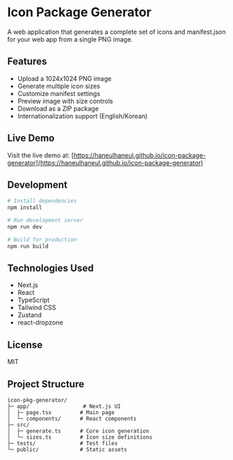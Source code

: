 # Icon Package Generator

A web application that generates a complete set of icons and manifest.json for your web app from a single PNG image.

## Features

- Upload a 1024x1024 PNG image
- Generate multiple icon sizes
- Customize manifest settings
- Preview image with size controls
- Download as a ZIP package
- Internationalization support (English/Korean)

## Live Demo

Visit the live demo at: [https://haneulhaneul.github.io/icon-package-generator](https://haneulhaneul.github.io/icon-package-generator)

## Development

```bash
# Install dependencies
npm install

# Run development server
npm run dev

# Build for production
npm run build
```

## Technologies Used

- Next.js
- React
- TypeScript
- Tailwind CSS
- Zustand
- react-dropzone

## License

MIT

## Project Structure

```
icon-pkg-generator/
├─ app/                 # Next.js UI
│  ├─ page.tsx         # Main page
│  └─ components/      # React components
├─ src/
│  ├─ generate.ts      # Core icon generation
│  └─ sizes.ts         # Icon size definitions
├─ tests/              # Test files
└─ public/             # Static assets
``` 